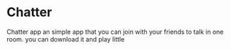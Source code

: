 # Chatter
Chatter app an simple app that you can join with your friends to talk in one room.
you can download it and play little
